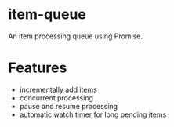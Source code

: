 # item-queue

An item processing queue using Promise.

# Features

* incrementally add items
* concurrent processing
* pause and resume processing
* automatic watch timer for long pending items
